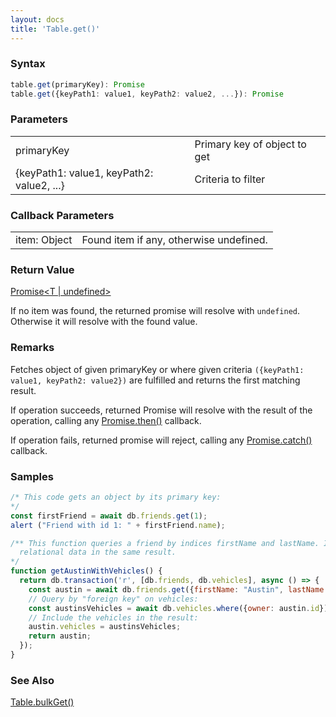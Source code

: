 ```yaml
---
layout: docs
title: 'Table.get()'
---
```


### Syntax

```ts
table.get(primaryKey): Promise
table.get({keyPath1: value1, keyPath2: value2, ...}): Promise
```

### Parameters
<table>
  <tr>
    <td>primaryKey</td>
    <td>Primary key of object to get</td>
    <td></td>
  </tr>
  <tr>
    <td>{keyPath1: value1, keyPath2: value2, ...}</td>
    <td>Criteria to filter</td>
    <td></td>
  </tr>
</table>

### Callback Parameters

<table>
  <tr>
    <td>item: Object</td>
    <td>Found item if any, otherwise undefined.</td>
  </tr>
</table>

### Return Value

[Promise&lt;T \| undefined&gt;](/docs/Promise/Promise)

If no item was found, the returned promise will resolve with `undefined`. Otherwise it will resolve with the found value.

### Remarks

Fetches object of given primaryKey or where given criteria `({keyPath1: value1, keyPath2: value2})` are fulfilled and returns the first matching result.

If operation succeeds, returned Promise will resolve with the result of the operation, calling any [Promise.then()](/docs/Promise/Promise.then()) callback.

If operation fails, returned promise will reject, calling any [Promise.catch()](/docs/Promise/Promise.catch()) callback.

### Samples
```javascript
/* This code gets an object by its primary key:
*/
const firstFriend = await db.friends.get(1);
alert ("Friend with id 1: " + firstFriend.name);

/** This function queries a friend by indices firstName and lastName. It also resolves some
  relational data in the same result.
*/
function getAustinWithVehicles() {
  return db.transaction('r', [db.friends, db.vehicles], async () => {
    const austin = await db.friends.get({firstName: "Austin", lastName: "Powers"});
    // Query by "foreign key" on vehicles:
    const austinsVehicles = await db.vehicles.where({owner: austin.id}).toArray();
    // Include the vehicles in the result:
    austin.vehicles = austinsVehicles;
    return austin;
  });
}

```

### See Also

[Table.bulkGet()](Table.bulkGet())
